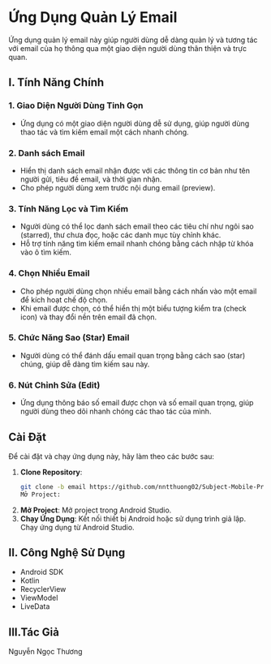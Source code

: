 # Ứng Dụng Quản Lý Email

Ứng dụng quản lý email này giúp người dùng dễ dàng quản lý và tương tác với email của họ thông qua một giao diện người dùng thân thiện và trực quan.

## I. Tính Năng Chính

### 1. Giao Diện Người Dùng Tinh Gọn
- Ứng dụng có một giao diện người dùng dễ sử dụng, giúp người dùng thao tác và tìm kiếm email một cách nhanh chóng.

### 2. Danh sách Email
- Hiển thị danh sách email nhận được với các thông tin cơ bản như tên người gửi, tiêu đề email, và thời gian nhận.
- Cho phép người dùng xem trước nội dung email (preview).

### 3. Tính Năng Lọc và Tìm Kiếm
- Người dùng có thể lọc danh sách email theo các tiêu chí như ngôi sao (starred), thư chưa đọc, hoặc các danh mục tùy chỉnh khác.
- Hỗ trợ tính năng tìm kiếm email nhanh chóng bằng cách nhập từ khóa vào ô tìm kiếm.

### 4. Chọn Nhiều Email
- Cho phép người dùng chọn nhiều email bằng cách nhấn vào một email để kích hoạt chế độ chọn.
- Khi email được chọn, có thể hiển thị một biểu tượng kiểm tra (check icon) và thay đổi nền trên email đã chọn.

### 5. Chức Năng Sao (Star) Email
- Người dùng có thể đánh dấu email quan trọng bằng cách sao (star) chúng, giúp dễ dàng tìm kiếm sau này.

### 6. Nút Chỉnh Sửa (Edit)
- Ứng dụng thông báo số email được chọn và số email quan trọng, giúp người dùng theo dõi nhanh chóng các thao tác của mình.

## Cài Đặt

Để cài đặt và chạy ứng dụng này, hãy làm theo các bước sau:

1. **Clone Repository**:
   ```bash
   git clone -b email https://github.com/nntthuong02/Subject-Mobile-Programming
   Mở Project:
2. **Mở Project**:
   Mở project trong Android Studio.
3. **Chạy Ứng Dụng**:
   Kết nối thiết bị Android hoặc sử dụng trình giả lập.
   Chạy ứng dụng từ Android Studio.
## II. Công Nghệ Sử Dụng
- Android SDK
- Kotlin
- RecyclerView
- ViewModel
- LiveData
## III.Tác Giả
   Nguyễn Ngọc Thương
